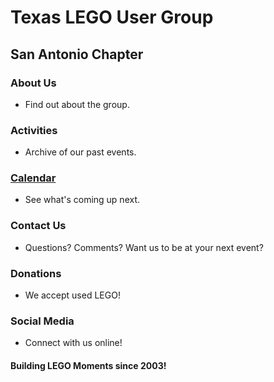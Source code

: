# Texas LEGO User Group
## San Antonio Chapter

### About Us
- Find out about the group.

### Activities
- Archive of our past events.

### [Calendar](calendar.md)
- See what's coming up next.

### Contact Us
- Questions? Comments? Want us to be at your next event?

### Donations
- We accept used LEGO!

### Social Media
- Connect with us online!

#### Building LEGO Moments since 2003!
